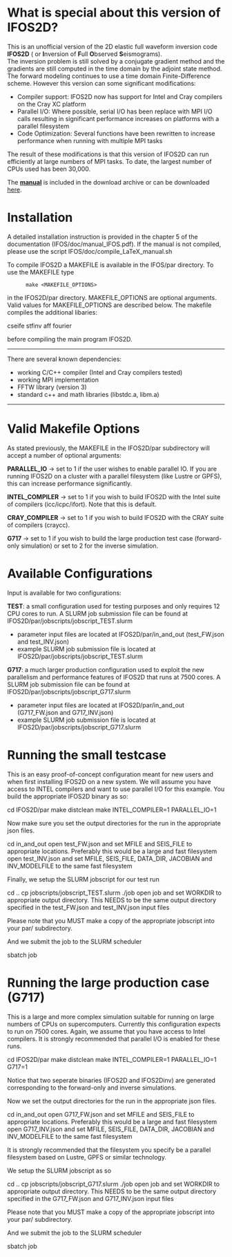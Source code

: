 # What is special about this version of IFOS2D?


This is an unofficial version of the 2D elastic full waveform inversion code **IFOS2D** ( or **I**nversion of **F**ull **O**bserved **S**eismograms).  
The inversion problem is still solved by a conjugate gradient method and the gradients are still computed in the time domain by the adjoint state method.  
The forward modeling continues to use a time domain Finite-Difference scheme. However this version can some significant modifications:

- Compiler support:  IFOS2D now has support for Intel and Cray compilers on the Cray XC platform
- Parallel I/O:  Where possible, serial I/O has been replace with MPI I/O calls resulting in significant performance increases on platforms with a parallel filesystem
- Code Optimization: Several functions have been rewritten to increase performance when running with multiple MPI tasks

The result of these modifications is that this version of IFOS2D can run efficiently at large numbers of MPI tasks.  To date, the largest number of CPUs used has been 30,000.

The [**manual**](https://git.scc.kit.edu/GPIAG-Software/IFOS2D/wikis/home) is included in the download archive or can be downloaded [here](https://git.scc.kit.edu/GPIAG-Software/IFOS2D/wikis/home).

# Installation

A detailed installation instruction is provided in the chapter 5 of the documentation (IFOS/doc/manual_IFOS.pdf). If the manual is not compiled,
please use the script IFOS/doc/compile_LaTeX_manual.sh

To compile IFOS2D a MAKEFILE is available in the IFOS/par directory. To use the MAKEFILE type

          make <MAKEFILE_OPTIONS>

in the IFOS2D/par directory. MAKEFILE_OPTIONS are optional arguments.  Valid values for MAKEFILE_OPTIONS are described below.  The makefile compiles
the additional libaries:

cseife
stfinv
aff
fourier

before compiling the main program IFOS2D.

-------------------------------------------

There are several known dependencies:

- working C/C++ compiler (Intel and Cray compilers tested)
- working MPI implementation
- FFTW library (version 3)
- standard c++ and math libraries (libstdc.a, libm.a)

-------------------------------------------


# Valid Makefile Options

As stated previously, the MAKEFILE in the IFOS2D/par subdirectory will accept a number of optional arguments:

  **PARALLEL_IO**    -> set to 1 if the user wishes to enable parallel IO. If you are
                    running IFOS2D on a cluster with a parallel filesystem
                    (like Lustre or GPFS), this can increase performance significantly.

  **INTEL_COMPILER** -> set to 1 if you wish to build IFOS2D with the Intel suite of
                    compilers (icc/icpc/ifort).  Note that this is default.

  **CRAY_COMPILER**  -> set to 1 if you wish to build IFOS2D with the CRAY suite of compilers (craycc).

  **G717**           -> set to 1 if you wish to build the large production test case (forward-only simulation) or set to 2 for the inverse simulation.


# Available Configurations 

Input is available for two configurations:

  **TEST**: a small configuration used for testing purposes and only requires 12 CPU cores to run. A SLURM job submission file can be found at IFOS2D/par/jobscripts/jobscript_TEST.slurm
  - parameter input files are located at IFOS2D/par/in_and_out (test_FW.json and test_INV.json)
  - example SLURM job submission file is located at IFOS2D/par/jobscripts/jobscript_TEST.slurm

  **G717**: a much larger production configuration used to exploit the new parallelism and performance features of IFOS2D that runs at 7500 cores.  A SLURM job submission file can be found at IFOS2D/par/jobscripts/jobscript_G717.slurm 
  - parameter input files are located at IFOS2D/par/in_and_out (G717_FW.json and G717_INV.json)
  - example SLURM job submission file is located at IFOS2D/par/jobscripts/jobscript_G717.slurm


# Running the small testcase

This is an easy proof-of-concept configuration meant for new users and when first installing IFOS2D on a new system.  We will assume you have access to INTEL compilers and want to use parallel I/O for this example.  You build the appropriate IFOS2D binary as so:

   cd IFOS2D/par
   make distclean
   make INTEL_COMPILER=1 PARALLEL_IO=1

Now make sure you set the output directories for the run in the appropriate json files.

   cd in_and_out
   open test_FW.json and set MFILE and SEIS_FILE to appropriate locations.  Preferably this would be a large and fast filesystem
   open test_INV.json and set MFILE, SEIS_FILE, DATA_DIR, JACOBIAN and INV_MODELFILE to the same fast filesystem

Finally, we setup the SLURM jobscript for our test run

   cd ..
   cp jobscripts/jobscript_TEST.slurm ./job
   open job and set WORKDIR to appropriate output directory.  This NEEDS to be the same output directory specified in the test_FW.json and test_INV.json input files

Please note that you MUST make a copy of the appropriate jobscript into your par/ subdirectory.

And we submit the job to the SLURM scheduler

   sbatch job


# Running the large production case (G717)

This is a large and more complex simulation suitable for running on large numbers of CPUs on supercomputers.  Currently this configuration expects to run on 7500 cores.  Again, we assume that you have access to Intel compilers.  It is strongly recommended that parallel I/O is enabled for these runs.

   cd IFOS2D/par
   make distclean
   make INTEL_COMPILER=1 PARALLEL_IO=1 G717=1

Notice that two seperate binaries (IFOS2D and IFOS2Dinv) are generated corresponding to the forward-only and inverse simulations.

Now we set the output directories for the run in the appropriate json files.

   cd in_and_out
   open G717_FW.json and set MFILE and SEIS_FILE to appropriate locations.  Preferably this would be a large and fast filesystem
   open G717_INV.json and set MFILE, SEIS_FILE, DATA_DIR, JACOBIAN and INV_MODELFILE to the same fast filesystem

It is strongly recommended that the filesystem you specify be a parallel filesystem based on Lustre, GPFS or similar technology.

We setup the SLURM jobscript as so

   cd ..
   cp jobscripts/jobscript_G717.slurm ./job
   open job and set WORKDIR to appropriate output directory.  This NEEDS to be the same output directory specified in the G717_FW.json and G717_INV.json
 input files

Please note that you MUST make a copy of the appropriate jobscript into your par/ subdirectory.


And we submit the job to the SLURM scheduler

   sbatch job
